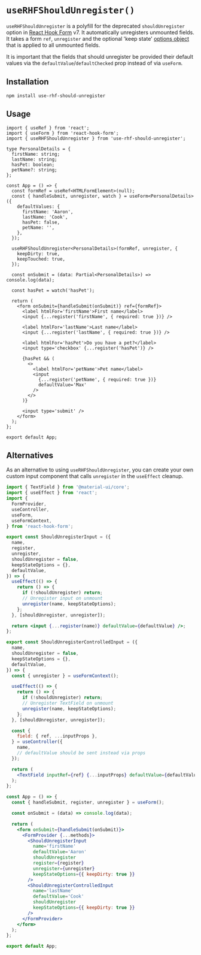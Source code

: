 # `useRHFShouldUnregister()`

`useRHFShouldUnregister` is a polyfill for the deprecated `shouldUnregister` option in [React Hook Form](https://react-hook-form.com/) v7. It automatically unregisters unmounted fields. It takes a form `ref`, `unregister` and the optional 'keep state' [options object](https://react-hook-form.com/api/useform/unregister) that is applied to all unmounted fields.

It is important that the fields that should unregister be provided their default values via the `defaultValue`/`defaultChecked` prop instead of via `useForm`.

## Installation

`npm install use-rhf-should-unregister`

## Usage

```tsx
import { useRef } from 'react';
import { useForm } from 'react-hook-form';
import { useRHFShouldUnregister } from 'use-rhf-should-unregister';

type PersonalDetails = {
  firstName: string;
  lastName: string;
  hasPet: boolean;
  petName?: string;
};

const App = () => {
  const formRef = useRef<HTMLFormElement>(null);
  const { handleSubmit, unregister, watch } = useForm<PersonalDetails>({
    defaultValues: {
      firstName: 'Aaron',
      lastName: 'Cook',
      hasPet: false,
      petName: '',
    },
  });

  useRHFShouldUnregister<PersonalDetails>(formRef, unregister, {
    keepDirty: true,
    keepTouched: true,
  });

  const onSubmit = (data: Partial<PersonalDetails>) => console.log(data);

  const hasPet = watch('hasPet');

  return (
    <form onSubmit={handleSubmit(onSubmit)} ref={formRef}>
      <label htmlFor='firstName'>First name</label>
      <input {...register('firstName', { required: true })} />

      <label htmlFor='lastName'>Last name</label>
      <input {...register('lastName', { required: true })} />

      <label htmlFor='hasPet'>Do you have a pet?</label>
      <input type='checkbox' {...register('hasPet')} />

      {hasPet && (
        <>
          <label htmlFor='petName'>Pet name</label>
          <input
            {...register('petName', { required: true })}
            defaultValue='Max'
          />
        </>
      )}

      <input type='submit' />
    </form>
  );
};

export default App;
```

## Alternatives

As an alternative to using `useRHFShouldUnregister`, you can create your own custom input component that calls `unregister` in the `useEffect` cleanup.

```jsx
import { TextField } from '@material-ui/core';
import { useEffect } from 'react';
import {
  FormProvider,
  useController,
  useForm,
  useFormContext,
} from 'react-hook-form';

export const ShouldUnregisterInput = ({
  name,
  register,
  unregister,
  shouldUnregister = false,
  keepStateOptions = {},
  defaultValue,
}) => {
  useEffect(() => {
    return () => {
      if (!shouldUnregister) return;
      // Unregister input on unmount
      unregister(name, keepStateOptions);
    };
  }, [shouldUnregister, unregister]);

  return <input {...register(name)} defaultValue={defaultValue} />;
};

export const ShouldUnregisterControlledInput = ({
  name,
  shouldUnregister = false,
  keepStateOptions = {},
  defaultValue,
}) => {
  const { unregister } = useFormContext();

  useEffect(() => {
    return () => {
      if (!shouldUnregister) return;
      // Unregister TextField on unmount
      unregister(name, keepStateOptions);
    };
  }, [shouldUnregister, unregister]);

  const {
    field: { ref, ...inputProps },
  } = useController({
    name,
    // defaultValue should be sent instead via props
  });

  return (
    <TextField inputRef={ref} {...inputProps} defaultValue={defaultValue} />
  );
};

const App = () => {
  const { handleSubmit, register, unregister } = useForm();

  const onSubmit = (data) => console.log(data);

  return (
    <form onSubmit={handleSubmit(onSubmit)}>
      <FormProvider {...methods}>
        <ShouldUnregisterInput
          name='firstName'
          defaultValue='Aaron'
          shouldUnregister
          register={register}
          unregister={unregister}
          keepStateOptions={{ keepDirty: true }}
        />
        <ShouldUnregisterControlledInput
          name='lastName'
          defaultValue='Cook'
          shouldUnregister
          keepStateOptions={{ keepDirty: true }}
        />
      </FormProvider>
    </form>
  );
};

export default App;
```
